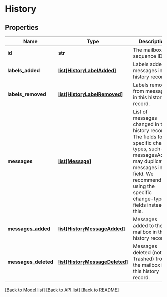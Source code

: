 # History

## Properties
Name | Type | Description | Notes
------------ | ------------- | ------------- | -------------
**id** | **str** | The mailbox sequence ID. | [optional] 
**labels_added** | [**list[HistoryLabelAdded]**](HistoryLabelAdded.md) | Labels added to messages in this history record. | [optional] 
**labels_removed** | [**list[HistoryLabelRemoved]**](HistoryLabelRemoved.md) | Labels removed from messages in this history record. | [optional] 
**messages** | [**list[Message]**](Message.md) | List of messages changed in this history record. The fields for specific change types, such as messagesAdded may duplicate messages in this field. We recommend using the specific change-type fields instead of this. | [optional] 
**messages_added** | [**list[HistoryMessageAdded]**](HistoryMessageAdded.md) | Messages added to the mailbox in this history record. | [optional] 
**messages_deleted** | [**list[HistoryMessageDeleted]**](HistoryMessageDeleted.md) | Messages deleted (not Trashed) from the mailbox in this history record. | [optional] 

[[Back to Model list]](../README.md#documentation-for-models) [[Back to API list]](../README.md#documentation-for-api-endpoints) [[Back to README]](../README.md)


